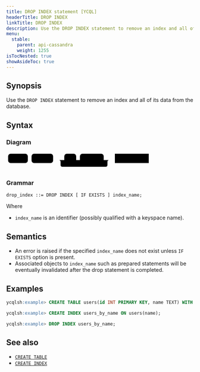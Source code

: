 ```yaml
---
title: DROP INDEX statement [YCQL]
headerTitle: DROP INDEX
linkTitle: DROP INDEX
description: Use the DROP INDEX statement to remove an index and all of its data from the database.
menu:
  stable:
    parent: api-cassandra
    weight: 1255
isTocNested: true
showAsideToc: true
---
```


## Synopsis

Use the `DROP INDEX` statement to remove an index and all of its data from the database.

## Syntax

### Diagram

<svg class="rrdiagram" version="1.1" xmlns:xlink="http://www.w3.org/1999/xlink" xmlns="http://www.w3.org/2000/svg" width="388" height="50" viewbox="0 0 388 50"><path class="connector" d="M0 22h5m53 0h10m58 0h30m32 0h10m64 0h20m-141 0q5 0 5 5v8q0 5 5 5h116q5 0 5-5v-8q0-5 5-5m5 0h10m91 0h5"/><rect class="literal" x="5" y="5" width="53" height="25" rx="7"/><text class="text" x="15" y="22">DROP</text><rect class="literal" x="68" y="5" width="58" height="25" rx="7"/><text class="text" x="78" y="22">INDEX</text><rect class="literal" x="156" y="5" width="32" height="25" rx="7"/><text class="text" x="166" y="22">IF</text><rect class="literal" x="198" y="5" width="64" height="25" rx="7"/><text class="text" x="208" y="22">EXISTS</text><a xlink:href="../grammar_diagrams#index-name"><rect class="rule" x="292" y="5" width="91" height="25"/><text class="text" x="302" y="22">index_name</text></a></svg>

### Grammar

```
drop_index ::= DROP INDEX [ IF EXISTS ] index_name;
```

Where

- `index_name` is an identifier (possibly qualified with a keyspace name).

## Semantics

- An error is raised if the specified `index_name` does not exist unless `IF EXISTS` option is present.
- Associated objects to `index_name` such as prepared statements will be eventually invalidated after the drop statement is completed.

## Examples

```sql
ycqlsh:example> CREATE TABLE users(id INT PRIMARY KEY, name TEXT) WITH transactions = { 'enabled' : true };
```

```sql
ycqlsh:example> CREATE INDEX users_by_name ON users(name);
```

```sql
ycqlsh:example> DROP INDEX users_by_name;
```

## See also

- [`CREATE TABLE`](../ddl_create_table)
- [`CREATE INDEX`](../ddl_create_index)
